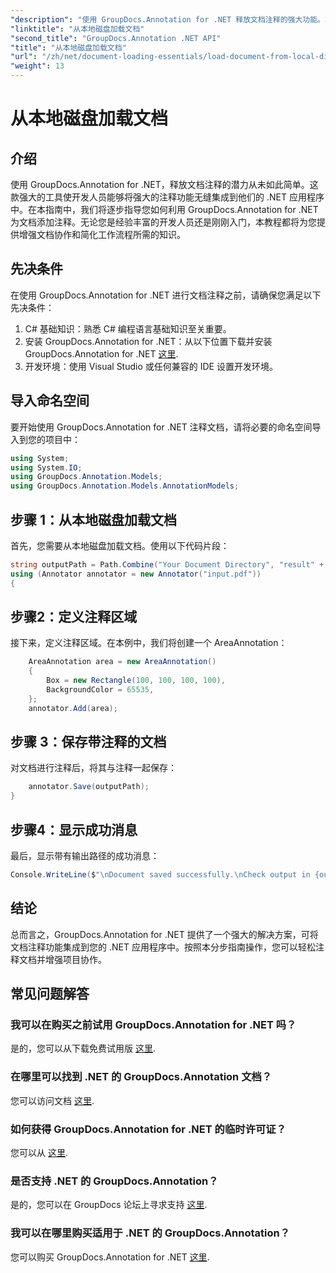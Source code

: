```yaml
---
"description": "使用 GroupDocs.Annotation for .NET 释放文档注释的强大功能。将注释功能无缝集成到您的 .NET 应用程序中。"
"linktitle": "从本地磁盘加载文档"
"second_title": "GroupDocs.Annotation .NET API"
"title": "从本地磁盘加载文档"
"url": "/zh/net/document-loading-essentials/load-document-from-local-disk/"
"weight": 13
---
```


# 从本地磁盘加载文档

## 介绍
使用 GroupDocs.Annotation for .NET，释放文档注释的潜力从未如此简单。这款强大的工具使开发人员能够将强大的注释功能无缝集成到他们的 .NET 应用程序中。在本指南中，我们将逐步指导您如何利用 GroupDocs.Annotation for .NET 为文档添加注释。无论您是经验丰富的开发人员还是刚刚入门，本教程都将为您提供增强文档协作和简化工作流程所需的知识。
## 先决条件
在使用 GroupDocs.Annotation for .NET 进行文档注释之前，请确保您满足以下先决条件：
1. C# 基础知识：熟悉 C# 编程语言基础知识至关重要。
2. 安装 GroupDocs.Annotation for .NET：从以下位置下载并安装 GroupDocs.Annotation for .NET [这里](https://releases。groupdocs.com/annotation/net/).
3. 开发环境：使用 Visual Studio 或任何兼容的 IDE 设置开发环境。

## 导入命名空间
要开始使用 GroupDocs.Annotation for .NET 注释文档，请将必要的命名空间导入到您的项目中：
```csharp
using System;
using System.IO;
using GroupDocs.Annotation.Models;
using GroupDocs.Annotation.Models.AnnotationModels;
```

## 步骤 1：从本地磁盘加载文档
首先，您需要从本地磁盘加载文档。使用以下代码片段：
```csharp
string outputPath = Path.Combine("Your Document Directory", "result" + Path.GetExtension("input.pdf"));
using (Annotator annotator = new Annotator("input.pdf"))
{
```
## 步骤2：定义注释区域
接下来，定义注释区域。在本例中，我们将创建一个 AreaAnnotation：
```csharp
    AreaAnnotation area = new AreaAnnotation()
    {
        Box = new Rectangle(100, 100, 100, 100),
        BackgroundColor = 65535,
    };
    annotator.Add(area);
```
## 步骤 3：保存带注释的文档
对文档进行注释后，将其与注释一起保存：
```csharp
    annotator.Save(outputPath);
}
```
## 步骤4：显示成功消息
最后，显示带有输出路径的成功消息：
```csharp
Console.WriteLine($"\nDocument saved successfully.\nCheck output in {outputPath}.");
```

## 结论
总而言之，GroupDocs.Annotation for .NET 提供了一个强大的解决方案，可将文档注释功能集成到您的 .NET 应用程序中。按照本分步指南操作，您可以轻松注释文档并增强项目协作。
## 常见问题解答
### 我可以在购买之前试用 GroupDocs.Annotation for .NET 吗？
是的，您可以从下载免费试用版 [这里](https://releases。groupdocs.com/).
### 在哪里可以找到 .NET 的 GroupDocs.Annotation 文档？
您可以访问文档 [这里](https://tutorials。groupdocs.com/annotation/net/).
### 如何获得 GroupDocs.Annotation for .NET 的临时许可证？
您可以从 [这里](https://purchase。groupdocs.com/temporary-license/).
### 是否支持 .NET 的 GroupDocs.Annotation？
是的，您可以在 GroupDocs 论坛上寻求支持 [这里](https://forum。groupdocs.com/c/annotation/10).
### 我可以在哪里购买适用于 .NET 的 GroupDocs.Annotation？
您可以购买 GroupDocs.Annotation for .NET [这里](https://purchase。groupdocs.com/buy).